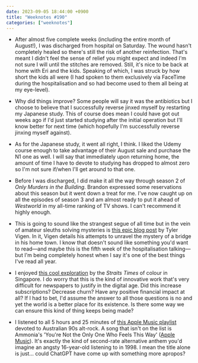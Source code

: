 ```yaml
---
date: 2023-09-05 18:44:00 +0900
title: "Weeknotes #190"
categories: ["weeknotes"]
---
```


- After almost five complete weeks (including the entire month of August!), I was discharged from hospital on Saturday. The wound hasn't completely healed so there's still the risk of another reinfection. That's meant I didn't feel the sense of relief you might expect and indeed I'm not sure I will until the stitches are removed. Still, it's nice to be back at home with Eri and the kids. Speaking of which, I was struck by how short the kids all were (I had spoken to them exclusively via FaceTime during the hospitalisation and so had become used to them all being at my eye-level).

- Why did things improve? Some people will say it was the antibiotics but I choose to believe that I successfully reverse jinxed myself by restarting my Japanese study. This of course does mean I could have got out weeks ago if I'd just started studying after the initial operation but I'll know better for next time (which hopefully I'm successfully reverse jinxing myself against).

- As for the Japanese study, it went all right, I think. I liked the Udemy course enough to take advantage of their August sale and purchase the N1 one as well. I will say that immediately upon returning home, the amount of time I have to devote to studying has dropped to almost zero so I'm not sure if/when I'll get around to that one.

- Before I was discharged, I did make it all the way through season 2 of _Only Murders in the Building_. Brandon expressed some reservations about this season but it went down a treat for me. I've now caught up on all the episodes of season 3 and am almost ready to put it ahead of _Westworld_ in my all-time ranking of TV shows. I can't recommend it highly enough.

- This is going to sound like the strangest segue of all time but in the vein of amateur sleuths solving mysteries is [this epic blog post](https://tylervigen.com/the-mystery-of-the-bloomfield-bridge) by Tyler Vigen. In it, Vigen details his attempts to unravel the mystery of a bridge in his home town. I know that doesn't sound like something you'd want to read—and maybe this is the fifth week of the hospitalisation talking—but I'm being completely honest when I say it's one of the best things I've read all year.

- I enjoyed [this cool exploration](https://www.straitstimes.com/multimedia/graphics/2023/08/singapore-in-colour/) by the _Straits Times_ of colour in Singapore. I do worry that this is the kind of innovative work that's very difficult for newspapers to justify in the digital age. Did this increase subscriptions? Decrease churn? Have any positive financial impact at all? If I had to bet, I'd assume the answer to all those questions is no and yet the world is a better place for its existence. Is there some way we can ensure this kind of thing keeps being made?

- I listened to all 5 hours and 25 minutes of [this Apple Music playlist](https://music.apple.com/us/playlist/90s-aussie-alt-rock-essentials/pl.5be39ded3f5e4ddc9c03a175201eb887) devoted to Australian 90s alt-rock. A song that isn't on the list is Ammonia's 'You're Not the Only One Who Feels This Way' ([Apple Music](https://music.apple.com/us/album/youre-not-the-only-one-who-feels-this-way/492984732?i=492984819)). It's exactly the kind of second-rate alternative anthem you'd imagine an angsty 16-year-old listening to in 1998. I mean the title alone is just... could ChatGPT have come up with something more apropos?
